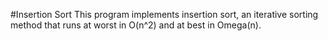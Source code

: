 #Insertion Sort
This program implements insertion sort, an iterative sorting method that runs at worst in O(n^2) and at best in Omega(n).